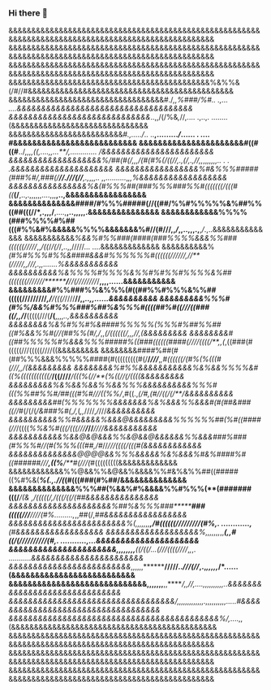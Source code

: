 ### Hi there 👋

&&&&&&&&&&&&&&&&&&&&&&&&&&&&&&&&&&&&&&&&&&&&&&&&&&&&&&&&&&&&&&&&&&&&&&&&&&&&&&&&&&&&&&&&&&&&&&&&&&&&
&&&&&&&&&&&&&&&&&&&&&&&&&&&&&&&&&&&&&&&&&&&&&&&&&&&&&&&&&&&&&&&&&&&&&&&&&&&&&&&&&&&&&&&&&&&&&&&&&&&&
&&&&&&&&&&&&&&&&&&&&&&&&&&&&&&&&&&&&&&&&&&&&&&&&&&&&&&&&&&&&&&&&&&&&&&&&&&&&&&&&&&&&&&&&&&&&&&&&&&&&
&&&&&&&&&&&&&&&&&&&&&&&&&&&&&&&&&&&&&&&&&&&&%&%%&(/#//#&&&&&&&&&&&&&&&&&&&&&&&&&&&&&&&&&&&&&&&&&&&&&
&&&&&&&&&&&&&&&&&&&&&&&&&&&&&&&&&&#./*,,%###/%#..     .,... ....&&&&&&&&&&&&&&&&&&&&&&&&&&&&&&&&&&&&
&&&&&&&&&&&&&&&&&&&&&&&&&&&&&*..,,/(/%&*,*//,....    .,..,.  ........(&&&&&&&&&&&&&&&&&&&&&&&&&&&&&&
&&&&&&&&&&&&&&&&&&&&&&&&&#*.,...../*.. ..**,.........*/*...... .   ....  #&&&&&&&&&&&&&&&&&&&&&&&&&&
&&&&&&&&&&&&&&&&&&&&&&#((#((#**../*,,,,((,....,,...**/,.............        /&&&&&&&&&&&&&&&&&&&&&&&
&&&&&&&&&&&&&&&&&&&%/##(#(/,,,/(#(#%(/((//,.,(/,.,//,,*,,*,,,,,..    .  .     .&&&&&&&&&&&&&&&&&&&&&
&&&&&&&&&&&&&&&&&%#&%%%#####(###%#/,###(/**//.///(//**,.,*,,,..  ,,..........,*,,%&&&&&&&&&&&&&&&&&&
&&&&&&&&&&&&&&&&%&(#%%%##(###%%%###%%#(((((((/(((#((***(/**,..,.,,,,,,....,,,**,..,&&&&&&&&&&&&&&&&&
&&&&&&&&&&&&&&####/#%%%#####(//((##/%%#%%%%%&%##%%((##(((//*,.,,,/**,....,**,..,,,,,.&&&&&&&&&&&&&&&
&&&&&&&&&&&&%%%%(###%%%%#%##(((#%%&#%&&&&&%%%%&&&&&&&%#//(#///,,*/*,,..,,,.,**,*/*.,..&&&&&&&&&&&&&&
&&&&&&&&&&&*%&&%#%%###(####(###%%%%&&&%%###((((((/////*,,*/((*/*/(/*/,..,,/////... ....&&&&&&&&&&&&&
&&&&&&&&&&%*(#%#%%%#%%&####&&&#%%%%%%#((((((//////*******,*//**(/////*,,//*/,*.,,.......%&&&&&&&&&&&
&&&&&&&&&&%&%%%%#%%%%&%%#%#%%#%%%%&%##(((((((///////********/**//(///////*/*/**,,,,......&&&&&&&&&&&
&&&&&&&&&#%%###%%&%%%(#((##%%#%%%&%%##(((((/////////******,*/**/(((/*////**//,,*..,,......&&&&&&&&&&
&&&&&&&&&%%%#(#%%/&&%#%%%###%##%&%%%#((((##%#((///((###((/,,/*/**(((((///(**/(**,,,,***..,&&&&&&&&&&
&&&&&&&&%&%#%%#%&####%%%%%(%%%#%##%%##((#%&&%%#(//(##%%(#/*,*/*,,*(/((((((***/,,,*//****,*(&&&&&&&&&
&&&&&&&&#((##%%%%%#%&&&%%%#####%((###((((((####(////((((/**,,*(*,((###(#(((((///(((((////((&&&&&&&&&
&&&&&&&&####%##(#(##%%%&&&%%%%%####(#(((((((((#(/**/*///***,***,*#((((((/(#%(%(((#(///,,*/(&&&&&&&&&
&&&&&&&&%#%%&&&&&&&&&&&%&%&&%%%%&#((%(((((((((((/***/((////****/(((%(//**(%((*/****/(/(((*(&&&&&&&&&
&&&&&&&&&%&%&&%&&%%&&%%%&&&&&&&&&&%%%#(((%%##%%#/##(((#%#//*/((%%/*,#((.,*(/#,(#//((/(/**/&&&&&&&&&&
&&&&&&&&&##(%%%%%%%&&&&&&&%&%&&&%%&&&#(#(##&###((//*#(/(/(*/&###%#(*,*/,*(*,,*////,*/*///*&&&&&&&&&&
&&&&&&&&&&%%#&&&&&%&&&@&&&&&&&&&%%%%%%##(%#((####(//*/((((*%%&%#(((/(((///****/*//***////&&&&&&&&&&&
&&&&&&&&&&&%&&@&@&&&%%&@&&@&&&&&&%%&&&###%###(#%%%#//(#(***%%%((*(##,/#*//*///((((/(((#(&&&&&&&&&&&&
&&&&&&&&&&&&&&@@@@&&%%%&&&&&%&%&&&%#&%####%#((######///****,((%****/**#(///(*#(((((((((&&&&&&&&&&&&&
&&&&&&&&&&&&%%@&&%%&@&&%&&&&%%#&%&%%##((#####((%#%&(*******%(.,.****//(*(#(((###(#%##/&&&&&&&&&&&&&&
&&&&&&&&&&&&&&%%%##(%&&%#%&&&&%%#%%%(**(#######(((/*******/(&* ,/(((((/*,*/(((/((/(##&&&&&&&&&&&&&&&
&&&&&&&&&&&&&&&&&&&&&%##%&%%%###********###(((((///***////(#%*.........,*,,##(/,*##&&&&&&&&&&&&&&&&&
&&&&&&&&&&&&&&&&&&&&&&&&%(,,,,,,,******,*/#((((((/////////(#%,. ............*,**(#&&&&&&&&&&&&&&&&&&
&&&&&&&&&&&&&&&&&&&%,,,,,,,*,,*********(*,,#((/(//////////(#*,. ...........,...&&&&&&&&&&&&&&&&&&&&&
&&&&&&&&&&&&&&&&&&&&&&,,,,,,,,******((/((/...(///((((////*,*,*,. ...........*&&&&&&&&&&&&&&&&&&&&&&&
&&&&&&&&&&&&&&&&&&&&&&&&&*,,,,,,********/////..*///(//*,.,*,,,,,*/*......(&&&&&&&&&&&&&&&&&&&&&&&&&&
&&&&&&&&&&&&&&&&&&&&&&&&&&&&&,,,,,,,**,,*******/,,//,....,,,,,,,,,,..*&&&&&&&&&&&&&&&&&&&&&&&&&&&&&&
&&&&&&&&&&&&&&&&&&&&&&&&&&&&&&&&&&/,,,,,,,,,,,,,.,,,,,,,,,,.....#&&&&&&&&&&&&&&&&&&&&&&&&&&&&&&&&&&&
&&&&&&&&&&&&&&&&&&&&&&&&&&&&&&&&&&&&&&&&&&&%/*,*....,,(&&&&&&&&&&&&&&&&&&&&&&&&&&&&&&&&&&&&&&&&&&&&&
&&&&&&&&&&&&&&&&&&&&&&&&&&&&&&&&&&&&&&&&&&&&&&&&&&&&&&&&&&&&&&&&&&&&&&&&&&&&&&&&&&&&&&&&&&&&&&&&&&&&
&&&&&&&&&&&&&&&&&&&&&&&&&&&&&&&&&&&&&&&&&&&&&&&&&&&&&&&&&&&&&&&&&&&&&&&&&&&&&&&&&&&&&&&&&&&&&&&&&&&&
&&&&&&&&&&&&&&&&&&&&&&&&&&&&&&&&&&&&&&&&&&&&&&&&&&&&&&&&&&&&&&&&&&&&&&&&&&&&&&&&&&&&&&&&&&&&&&&&&&&&
